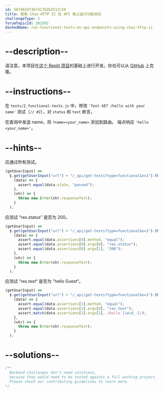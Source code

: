 ```yaml
---
id: 587d824f367417b2b2512c59
title: 使用 Chai-HTTP II 在 API 端上运行功能测试
challengeType: 2
forumTopicId: 301592
dashedName: run-functional-tests-on-api-endpoints-using-chai-http-ii
---
```


# --description--

请注意，本项目在[这个 Replit 项目](https://replit.com/github/freeCodeCamp/boilerplate-mochachai)的基础上进行开发。你也可以从 [GitHub](https://repl.it/github/freeCodeCamp/boilerplate-mochachai) 上克隆。

# --instructions--

在 `tests/2_functional-tests.js` 中，修改 `'Test GET /hello with your name'` 测试（`// #2`），对 `status` 和 `text` 断言。

在查询中发送 name，将 `?name=<your_name>` 添加到路由。 端点响应 `'hello <your_name>'`。

# --hints--

应通过所有测试。

```js
(getUserInput) =>
  $.get(getUserInput("url") + "/_api/get-tests?type=functional&n=1").then(
    (data) => {
      assert.equal(data.state, "passed");
    },
    (xhr) => {
      throw new Error(xhr.responseText);
    }
  );
```

应测试 “res.status” 是否为 200。

```js
(getUserInput) =>
  $.get(getUserInput("url") + "/_api/get-tests?type=functional&n=1").then(
    (data) => {
      assert.equal(data.assertions[0].method, "equal");
      assert.equal(data.assertions[0].args[0], "res.status");
      assert.equal(data.assertions[0].args[1], "200");
    },
    (xhr) => {
      throw new Error(xhr.responseText);
    }
  );
```

应测试 “res.text“ 是否为 ”hello Guest“。

```js
(getUserInput) =>
  $.get(getUserInput("url") + "/_api/get-tests?type=functional&n=1").then(
    (data) => {
      assert.equal(data.assertions[1].method, "equal");
      assert.equal(data.assertions[1].args[0], "res.text");
      assert.match(data.assertions[1].args[1], /hello [\w\d_-]/);
    },
    (xhr) => {
      throw new Error(xhr.responseText);
    }
  );
```

# --solutions--

```js
/**
  Backend challenges don't need solutions, 
  because they would need to be tested against a full working project. 
  Please check our contributing guidelines to learn more.
*/
```
